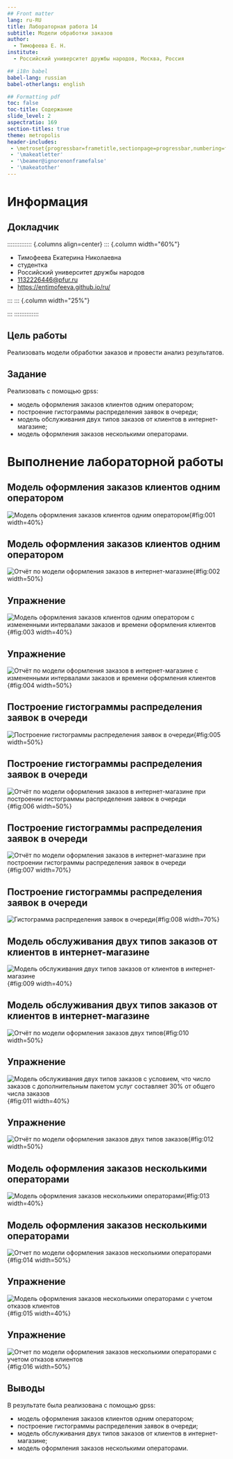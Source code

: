 ```yaml
---
## Front matter
lang: ru-RU
title: Лабораторная работа 14
subtitle: Модели обработки заказов
author:
  - Тимофеева Е. Н.
institute:
  - Российский университет дружбы народов, Москва, Россия

## i18n babel
babel-lang: russian
babel-otherlangs: english

## Formatting pdf
toc: false
toc-title: Содержание
slide_level: 2
aspectratio: 169
section-titles: true
theme: metropolis
header-includes:
 - \metroset{progressbar=frametitle,sectionpage=progressbar,numbering=fraction}
 - '\makeatletter'
 - '\beamer@ignorenonframefalse'
 - '\makeatother'
---
```


# Информация

## Докладчик

:::::::::::::: {.columns align=center}
::: {.column width="60%"}

  * Тимофеева Екатерина Николаевна
  * студентка
  * Российский университет дружбы народов
  * [1132226446@pfur.ru](mailto:1132226446@pfur.ru)
  * <https://entimofeeva.github.io/ru/>

:::
::: {.column width="25%"}

:::
::::::::::::::


## Цель работы

Реализовать модели обработки заказов и провести анализ результатов.

## Задание

Реализовать с помощью gpss:

- модель оформления заказов клиентов одним оператором;
- построение гистограммы распределения заявок в очереди;
- модель обслуживания двух типов заказов от клиентов в интернет-магазине;
- модель оформления заказов несколькими операторами.

# Выполнение лабораторной работы

## Модель оформления заказов клиентов одним оператором

![Модель оформления заказов клиентов одним оператором](image/1.jpg){#fig:001 width=40%}

## Модель оформления заказов клиентов одним оператором

![Отчёт по модели оформления заказов в интернет-магазине](image/2.jpg){#fig:002 width=50%}

## Упражнение

![Модель оформления заказов клиентов одним оператором с измененными интервалами заказов и времени оформления клиентов](image/3.jpg){#fig:003 width=40%}

## Упражнение

![Отчёт по модели оформления заказов в интернет-магазине с измененными интервалами заказов и времени оформления клиентов](image/4.jpg){#fig:004 width=50%}

## Построение гистограммы распределения заявок в очереди

![Построение гистограммы распределения заявок в очереди](image/5.jpg){#fig:005 width=50%}

## Построение гистограммы распределения заявок в очереди

![Отчёт по модели оформления заказов в интернет-магазине при построении гистограммы распределения заявок в очереди](image/6.jpg){#fig:006 width=50%}

## Построение гистограммы распределения заявок в очереди

![Отчёт по модели оформления заказов в интернет-магазине при построении гистограммы распределения заявок в очереди](image/7.jpg){#fig:007 width=70%}

## Построение гистограммы распределения заявок в очереди

![Гистограмма распределения заявок в очереди](image/8.jpg){#fig:008 width=70%}

## Модель обслуживания двух типов заказов от клиентов в интернет-магазине

![Модель обслуживания двух типов заказов от клиентов в интернет-магазине](image/9.jpg){#fig:009 width=40%}

## Модель обслуживания двух типов заказов от клиентов в интернет-магазине

![Отчёт по модели оформления заказов двух типов](image/10.jpg){#fig:010 width=50%}

## Упражнение

![Модель обслуживания двух типов заказов с условием, что число заказов с дополнительным пакетом услуг составляет 30% от общего числа заказов](image/11.jpg){#fig:011 width=40%}

## Упражнение

![Отчёт по модели оформления заказов двух типов заказов](image/12.jpg){#fig:012 width=50%}

## Модель оформления заказов несколькими операторами

![Модель оформления заказов несколькими операторами](image/13.jpg){#fig:013 width=40%}

## Модель оформления заказов несколькими операторами

![Отчет по модели оформления заказов несколькими операторами](image/14.jpg){#fig:014 width=50%}

## Упражнение

![Модель оформления заказов несколькими операторами с учетом отказов клиентов](image/15.jpg){#fig:015 width=40%}

## Упражнение

![Отчет по модели оформления заказов несколькими операторами с учетом отказов клиентов](image/16.jpg){#fig:016 width=50%}

## Выводы

В результате была реализована с помощью gpss:

- модель оформления заказов клиентов одним оператором;
- построение гистограммы распределения заявок в очереди;
- модель обслуживания двух типов заказов от клиентов в интернет-магазине;
- модель оформления заказов несколькими операторами.
